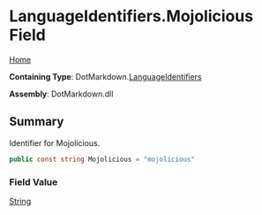 # LanguageIdentifiers\.Mojolicious Field

[Home](../../../README.md)

**Containing Type**: DotMarkdown\.[LanguageIdentifiers](../README.md)

**Assembly**: DotMarkdown\.dll

## Summary

Identifier for Mojolicious\.

```csharp
public const string Mojolicious = "mojolicious"
```

### Field Value

[String](https://docs.microsoft.com/en-us/dotnet/api/system.string)

